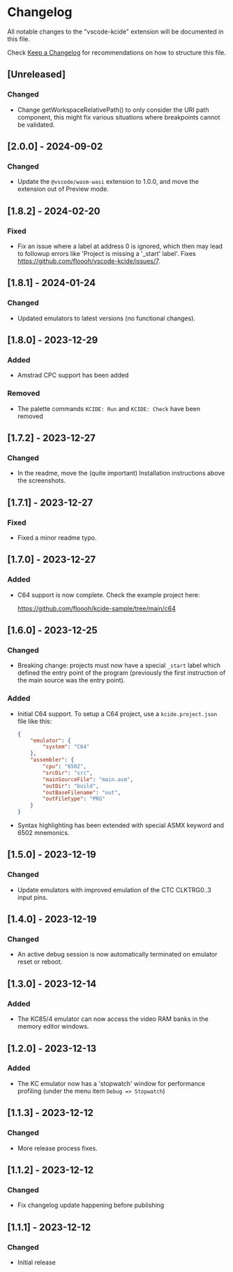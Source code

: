 # Changelog
All notable changes to the "vscode-kcide" extension will be documented in this file.

Check [Keep a Changelog](http://keepachangelog.com/) for recommendations on how to structure this file.

## [Unreleased]

### Changed

- Change getWorkspaceRelativePath() to only consider the URI path component, this
  might fix various situations where breakpoints cannot be validated.

## [2.0.0] - 2024-09-02

### Changed

- Update the `@vscode/wasm-wasi` extension to 1.0.0, and move the extension
  out of Preview mode.

## [1.8.2] - 2024-02-20

### Fixed

- Fix an issue where a label at address 0 is ignored, which then may lead
  to followup errors like 'Project is missing a '_start' label'.
  Fixes https://github.com/floooh/vscode-kcide/issues/7.

## [1.8.1] - 2024-01-24

### Changed

- Updated emulators to latest versions (no functional changes).

## [1.8.0] - 2023-12-29

### Added

- Amstrad CPC support has been added

### Removed

- The palette commands `KCIDE: Run` and `KCIDE: Check` have been removed

## [1.7.2] - 2023-12-27

### Changed

- In the readme, move the (quite important) Installation instructions above the screenshots.

## [1.7.1] - 2023-12-27

### Fixed

- Fixed a minor readme typo.

## [1.7.0] - 2023-12-27

### Added

- C64 support is now complete. Check the example project here:

  https://github.com/floooh/kcide-sample/tree/main/c64

## [1.6.0] - 2023-12-25

### Changed

- Breaking change: projects must now have a special `_start` label which defined the entry point of the program
  (previously the first instruction of the main source was the entry point).

### Added

- Initial C64 support. To setup a C64 project, use a `kcide.project.json` file like this:

    ```json
    {
        "emulator": {
            "system": "C64"
        },
        "assembler": {
            "cpu": "6502",
            "srcDir": "src",
            "mainSourceFile": "main.asm",
            "outDir": "build",
            "outBaseFilename": "out",
            "outFiletype": "PRG"
        }
    }
    ```

- Syntax highlighting has been extended with special ASMX keyword and 6502 mnemonics.

## [1.5.0] - 2023-12-19

### Changed

- Update emulators with improved emulation of the CTC CLKTRG0..3 input pins.

## [1.4.0] - 2023-12-19

### Changed

- An active debug session is now automatically terminated on emulator reset or reboot.

## [1.3.0] - 2023-12-14

### Added

- The KC85/4 emulator can now access the video RAM banks in the memory editor windows.

## [1.2.0] - 2023-12-13

### Added

- The KC emulator now has a 'stopwatch' window for performance profiling (under the menu item `Debug => Stopwatch`)

## [1.1.3] - 2023-12-12

### Changed
- More release process fixes.

## [1.1.2] - 2023-12-12

### Changed
- Fix changelog update happening before publishing

## [1.1.1] - 2023-12-12

### Changed
- Initial release
